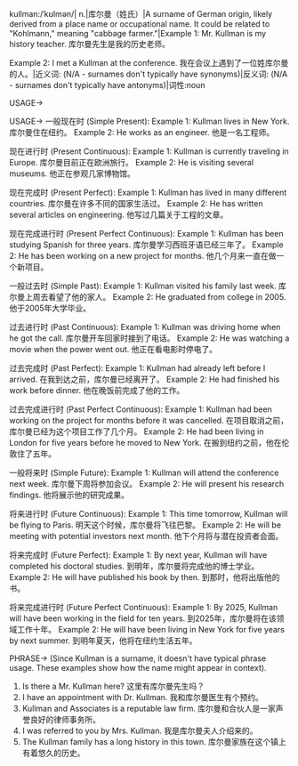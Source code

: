 kullman:/ˈkʊlmən/| n.|库尔曼（姓氏）|A surname of German origin, likely derived from a place name or occupational name.  It could be related to "Kohlmann," meaning "cabbage farmer."|Example 1: Mr. Kullman is my history teacher. 库尔曼先生是我的历史老师。

Example 2:  I met a Kullman at the conference. 我在会议上遇到了一位姓库尔曼的人。|近义词: (N/A - surnames don't typically have synonyms)|反义词: (N/A - surnames don't typically have antonyms)|词性:noun


USAGE->

USAGE->
一般现在时 (Simple Present):
Example 1: Kullman lives in New York. 库尔曼住在纽约。
Example 2:  He works as an engineer. 他是一名工程师。

现在进行时 (Present Continuous):
Example 1: Kullman is currently traveling in Europe. 库尔曼目前正在欧洲旅行。
Example 2: He is visiting several museums. 他正在参观几家博物馆。

现在完成时 (Present Perfect):
Example 1: Kullman has lived in many different countries. 库尔曼在许多不同的国家生活过。
Example 2: He has written several articles on engineering. 他写过几篇关于工程的文章。

现在完成进行时 (Present Perfect Continuous):
Example 1: Kullman has been studying Spanish for three years. 库尔曼学习西班牙语已经三年了。
Example 2: He has been working on a new project for months. 他几个月来一直在做一个新项目。

一般过去时 (Simple Past):
Example 1: Kullman visited his family last week. 库尔曼上周去看望了他的家人。
Example 2: He graduated from college in 2005. 他于2005年大学毕业。

过去进行时 (Past Continuous):
Example 1: Kullman was driving home when he got the call. 库尔曼开车回家时接到了电话。
Example 2: He was watching a movie when the power went out. 他正在看电影时停电了。

过去完成时 (Past Perfect):
Example 1: Kullman had already left before I arrived. 在我到达之前，库尔曼已经离开了。
Example 2: He had finished his work before dinner. 他在晚饭前完成了他的工作。

过去完成进行时 (Past Perfect Continuous):
Example 1: Kullman had been working on the project for months before it was cancelled. 在项目取消之前，库尔曼已经为这个项目工作了几个月。
Example 2: He had been living in London for five years before he moved to New York. 在搬到纽约之前，他在伦敦住了五年。

一般将来时 (Simple Future):
Example 1: Kullman will attend the conference next week. 库尔曼下周将参加会议。
Example 2: He will present his research findings. 他将展示他的研究成果。

将来进行时 (Future Continuous):
Example 1: This time tomorrow, Kullman will be flying to Paris. 明天这个时候，库尔曼将飞往巴黎。
Example 2: He will be meeting with potential investors next month. 他下个月将与潜在投资者会面。

将来完成时 (Future Perfect):
Example 1: By next year, Kullman will have completed his doctoral studies. 到明年，库尔曼将完成他的博士学业。
Example 2: He will have published his book by then. 到那时，他将出版他的书。

将来完成进行时 (Future Perfect Continuous):
Example 1: By 2025, Kullman will have been working in the field for ten years. 到2025年，库尔曼将在该领域工作十年。
Example 2: He will have been living in New York for five years by next summer. 到明年夏天，他将在纽约生活五年。


PHRASE->
(Since Kullman is a surname, it doesn't have typical phrase usage. These examples show how the name might appear in context).

1. Is there a Mr. Kullman here?  这里有库尔曼先生吗？
2. I have an appointment with Dr. Kullman. 我和库尔曼医生有个预约。
3. Kullman and Associates is a reputable law firm. 库尔曼和合伙人是一家声誉良好的律师事务所。
4. I was referred to you by Mrs. Kullman. 我是库尔曼夫人介绍来的。
5. The Kullman family has a long history in this town. 库尔曼家族在这个镇上有着悠久的历史。
